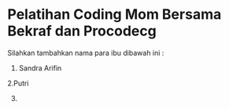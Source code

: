 # Pelatihan Coding Mom Bersama Bekraf dan Procodecg


Silahkan tambahkan nama para ibu dibawah ini :

1. Sandra Arifin


2.Putri


3.
